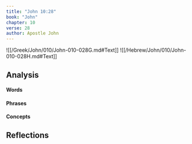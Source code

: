 ```yaml
---
title: "John 10:28"
book: "John"
chapter: 10
verse: 28
author: Apostle John
---
```

![[/Greek/John/010/John-010-028G.md#Text]]
![[/Hebrew/John/010/John-010-028H.md#Text]]

## Analysis

#### Words

#### Phrases

#### Concepts

## Reflections
